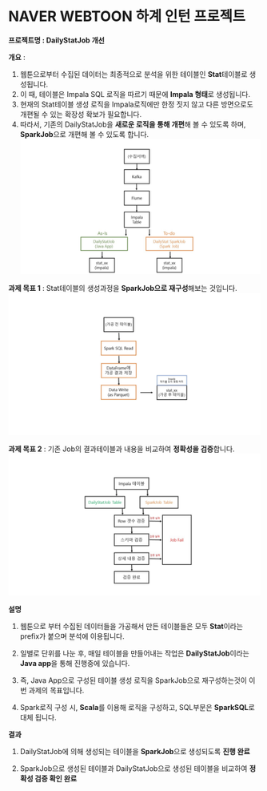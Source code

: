 # NAVER WEBTOON 하계 인턴 프로젝트

**프로젝트명 : DailyStatJob 개선**

**개요** : 
1) 웹툰으로부터 수집된 데이터는 최종적으로 분석을 위한 테이블인 **Stat**테이블로 생성됩니다.
2) 이 때, 테이블은 Impala SQL 로직을 따르기 때문에 **Impala 형태**로 생성됩니다. 
3) 현재의 Stat테이블 생성 로직을 Impala로직에만 한정 짓지 않고 다른 방면으로도 개편될 수 있는 확장성 확보가 필요합니다.
4) 따라서, 기존의 DailyStatJob을 **새로운 로직을 통해 개편**해 볼 수 있도록 하며, **SparkJob**으로 개편해 볼 수 있도록 합니다.
![TotalOverview](https://github.com/KimHyungkeun/NW_Intern_Project/blob/main/Pictures/TotalOverview.jpg)

**과제 목표 1** :  Stat테이블의 생성과정을 **SparkJob으로 재구성**해보는 것입니다.
![MakeTableOverview](https://github.com/KimHyungkeun/NW_Intern_Project/blob/main/Pictures/MakeTableOverview.jpg)

**과제 목표 2** :  기존 Job의 결과테이블과 내용을 비교하여 **정확성을 검증**합니다. 
![CheckTableOverview](https://github.com/KimHyungkeun/NW_Intern_Project/blob/main/Pictures/CheckTableOverview.jpg)

**설명**

1) 웹툰으로 부터 수집된 데이터들을 가공해서 만든 테이블들은 모두 **Stat**이라는 prefix가 붙으며 분석에 이용됩니다.

2) 일별로 단위를 나눈 후, 매일 테이블을 만들어내는 작업은 **DailyStatJob**이라는 **Java app**을 통해 진행중에 있습니다. 

3) 즉, Java App으로 구성된 테이블 생성 로직을 SparkJob으로 재구성하는것이 이번 과제의 목표입니다.

4) Spark로직 구성 시, **Scala**를 이용해 로직을 구성하고, SQL부문은 **SparkSQL**로 대체 됩니다.

**결과**

1) DailyStatJob에 의해 생성되는 테이블을 **SparkJob**으로 생성되도록 **진행 완료**

2) SparkJob으로 생성된 테이블과 DailyStatJob으로 생성된 테이블을 비교하여 **정확성 검증 확인 완료**

